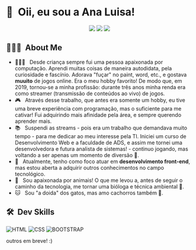<h1>👋 &nbsp;Oii, eu sou a Ana Luisa! </h1>
<p align="center">
<a href="https://www.instagram.com/analufav"><img src="https://img.shields.io/badge/Instagram-E4405F?style=for-the-badge&logo=instagram&logoColor=white"/></a>
<a href="https://www.linkedin.com/in/analuisafav"><img src="https://img.shields.io/badge/LinkedIn-0077B5?style=for-the-badge&logo=linkedin&logoColor=white"/></a>
<a href="mailto:analuisafav@gmail.com"><img src="https://img.shields.io/badge/gmail-D14836?style=for-the-badge&logo=gmail&logoColor=white"/></a>

</p>

<h2> 👩🏻‍💻 &nbsp;About Me </h2>

- 👩🏻‍💻 &nbsp; Desde criança sempre fui uma pessoa apaixonada por computação. Aprendi muitas coisas de maneira autodidata, pela curiosidade e fascínio. Adorava "fuçar" no paint, word, etc., e gostava <strong>muuito</strong> de jogos online. Era o meu hobby favorito! De modo que, em 2019, tornou-se a minha profissão: durante três anos minha renda era como streamer (transmissão de conteúdos ao vivo) de jogos.
- 🎮 &nbsp; Através desse trabalho, que antes era somente um hobby, eu tive uma breve experiência com programação, mas o suficiente para me cativar! Fui adquirindo mais afinidade pela área, e sempre querendo aprender mais. <br>
- 📚 &nbsp; Suspendi as streams - pois era um trabalho que demandava muito tempo - para me dedicar ao meu interesse pela TI. Iniciei um curso de Desenvolvimento Web e a faculdade de ADS, e assim me tornei uma desenvolvedora e futura analista de sistemas! - continuo jogando, mas voltando a ser apenas um momento de diversão 🤪.
- 🎯 &nbsp; Atualmente, tenho como foco atuar em <strong>desenvolvimento front-end</strong>, mas estou aberta a adquirir outros conhecimentos no campo tecnológico.
- 🦋 &nbsp; Sou apaixonada por animais! O que me levou a, antes de seguir o caminho da tecnologia, me tornar uma bióloga e técnica ambiental 💚.
- 🐱 &nbsp; Sou "a doida" dos gatos, mas amo cachorros também 🐶.

<h2> 🛠 &nbsp;Dev Skills</h2>

![HTML](https://img.shields.io/badge/HTML-239120?style=for-the-badge&logo=html5&logoColor=white)
![CSS](https://img.shields.io/badge/CSS-3498DB?&style=for-the-badge&logo=css3&logoColor=white)
![BOOTSTRAP](https://img.shields.io/badge/Bootstrap-563D7C?style=for-the-badge&logo=bootstrap&logoColor=white)

outros em breve! :)
